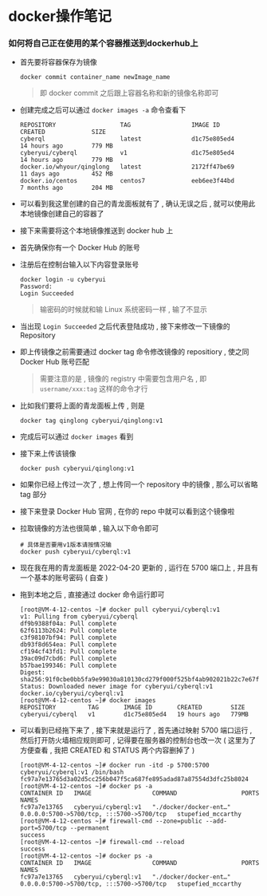 # docker操作笔记

### 如何将自己正在使用的某个容器推送到dockerhub上

- 首先要将容器保存为镜像

  ```shell
  docker commit container_name newImage_name
  ```

  > 即 docker commit 之后跟上容器名称和新的镜像名称即可

- 创建完成之后可以通过 `docker images -a` 命令查看下

  ```shell
  REPOSITORY                  TAG                 IMAGE ID            CREATED             SIZE
  cyberql                     latest              d1c75e805ed4        14 hours ago        779 MB
  cyberyui/cyberql            v1                  d1c75e805ed4        14 hours ago        779 MB
  docker.io/whyour/qinglong   latest              2172ff47be69        11 days ago         452 MB
  docker.io/centos            centos7             eeb6ee3f44bd        7 months ago        204 MB
  ```

- 可以看到我这里创建的自己的青龙面板就有了 , 确认无误之后 , 就可以使用此本地镜像创建自己的容器了

- 接下来需要将这个本地镜像推送到 docker hub 上

- 首先确保你有一个 Docker Hub 的账号

- 注册后在控制台输入以下内容登录账号

  ```shell
  docker login -u cyberyui
  Password:
  Login Succeeded
  ```

  > 输密码的时候就和输 Linux 系统密码一样 , 输了不显示

- 当出现 `Login Succeeded` 之后代表登陆成功 , 接下来修改一下镜像的 Repository

- 即上传镜像之前需要通过 docker tag 命令修改镜像的 repositiory , 使之同 Docker Hub 账号匹配

  > 需要注意的是 , 镜像的 registry 中需要包含用户名 , 即 `username/xxx:tag` 这样的命令才行

- 比如我们要将上面的青龙面板上传 , 则是

  ```shell
  docker tag qinglong cyberyui/qinglong:v1
  ```

- 完成后可以通过 `docker images` 看到

- 接下来上传该镜像

  ```shell
  docker push cyberyui/qinglong:v1
  ```

- 如果你已经上传过一次了 , 想上传同一个 repository 中的镜像 , 那么可以省略 tag 部分

- 接下来登录 Docker Hub 官网 , 在你的 repo 中就可以看到这个镜像啦

- 拉取镜像的方法也很简单 , 输入以下命令即可

  ```shell
  # 具体是否要用v1版本请按情况输
  docker push cyberyui/cyberql:v1
  ```
  
- 现在我在用的青龙面板是 2022-04-20 更新的 , 运行在 5700 端口上 , 并且有一个基本的账号密码 ( 自查 )

- 拖到本地之后 , 直接通过 docker 命令运行即可

  ```shell
  [root@VM-4-12-centos ~]# docker pull cyberyui/cyberql:v1
  v1: Pulling from cyberyui/cyberql
  df9b9388f04a: Pull complete 
  62f6113b2624: Pull complete 
  c3f98107bf94: Pull complete 
  db93f8d654ea: Pull complete 
  cf194cf43fd1: Pull complete 
  39ac09d7cbd6: Pull complete 
  b57bae199346: Pull complete 
  Digest: sha256:91f0cbe0bb5fa9e99030a810130cd279f000f525bf4ab902021b22c7e67f0149
  Status: Downloaded newer image for cyberyui/cyberql:v1
  docker.io/cyberyui/cyberql:v1
  [root@VM-4-12-centos ~]# docker images
  REPOSITORY         TAG       IMAGE ID       CREATED        SIZE
  cyberyui/cyberql   v1        d1c75e805ed4   19 hours ago   779MB
  ```

- 可以看到已经拖下来了 , 接下来就是运行了 , 首先通过映射 5700 端口运行 , 然后打开防火墙相应规则即可 , 记得要在服务器的控制台也改一次 ( 这里为了方便查看 , 我把 CREATED 和 STATUS 两个内容删掉了 )

  ```shell
  [root@VM-4-12-centos ~]# docker run -itd -p 5700:5700 cyberyui/cyberql:v1 /bin/bash
  fc97a7e13765d3a02d5cc256b047f5ca687fe895adad87a87554d3dfc25b8024
  [root@VM-4-12-centos ~]# docker ps -a
  CONTAINER ID   IMAGE                 COMMAND                  PORTS					             NAMES
  fc97a7e13765   cyberyui/cyberql:v1   "./docker/docker-ent…"   0.0.0.0:5700->5700/tcp, :::5700->5700/tcp   stupefied_mccarthy
  [root@VM-4-12-centos ~]# firewall-cmd --zone=public --add-port=5700/tcp --permanent
  success
  [root@VM-4-12-centos ~]# firewall-cmd --reload
  success
  [root@VM-4-12-centos ~]# docker ps -a
  CONTAINER ID   IMAGE                 COMMAND                  PORTS						         NAMES
  fc97a7e13765   cyberyui/cyberql:v1   "./docker/docker-ent…"   0.0.0.0:5700->5700/tcp, :::5700->5700/tcp   stupefied_mccarthy
  ```

  